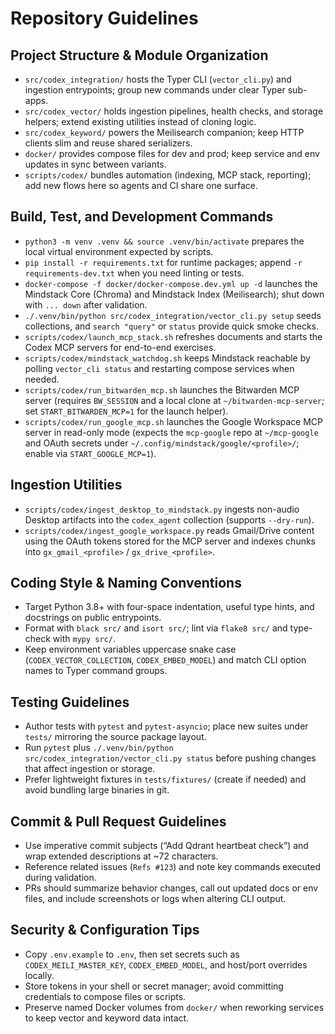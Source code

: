 # Repository Guidelines

## Project Structure & Module Organization
- `src/codex_integration/` hosts the Typer CLI (`vector_cli.py`) and ingestion entrypoints; group new commands under clear Typer sub-apps.
- `src/codex_vector/` holds ingestion pipelines, health checks, and storage helpers; extend existing utilities instead of cloning logic.
- `src/codex_keyword/` powers the Meilisearch companion; keep HTTP clients slim and reuse shared serializers.
- `docker/` provides compose files for dev and prod; keep service and env updates in sync between variants.
- `scripts/codex/` bundles automation (indexing, MCP stack, reporting); add new flows here so agents and CI share one surface.

## Build, Test, and Development Commands
- `python3 -m venv .venv && source .venv/bin/activate` prepares the local virtual environment expected by scripts.
- `pip install -r requirements.txt` for runtime packages; append `-r requirements-dev.txt` when you need linting or tests.
- `docker-compose -f docker/docker-compose.dev.yml up -d` launches the Mindstack Core (Chroma) and Mindstack Index (Meilisearch); shut down with `... down` after validation.
- `./.venv/bin/python src/codex_integration/vector_cli.py setup` seeds collections, and `search "query"` or `status` provide quick smoke checks.
- `scripts/codex/launch_mcp_stack.sh` refreshes documents and starts the Codex MCP servers for end-to-end exercises.
- `scripts/codex/mindstack_watchdog.sh` keeps Mindstack reachable by polling `vector_cli status` and restarting compose services when needed.
- `scripts/codex/run_bitwarden_mcp.sh` launches the Bitwarden MCP server (requires `BW_SESSION` and a local clone at `~/bitwarden-mcp-server`; set `START_BITWARDEN_MCP=1` for the launch helper).
- `scripts/codex/run_google_mcp.sh` launches the Google Workspace MCP server in read-only mode (expects the `mcp-google` repo at `~/mcp-google` and OAuth secrets under `~/.config/mindstack/google/<profile>/`; enable via `START_GOOGLE_MCP=1`).

## Ingestion Utilities
- `scripts/codex/ingest_desktop_to_mindstack.py` ingests non-audio Desktop artifacts into the `codex_agent` collection (supports `--dry-run`).
- `scripts/codex/ingest_google_workspace.py` reads Gmail/Drive content using the OAuth tokens stored for the MCP server and indexes chunks into `gx_gmail_<profile>` / `gx_drive_<profile>`.

## Coding Style & Naming Conventions
- Target Python 3.8+ with four-space indentation, useful type hints, and docstrings on public entrypoints.
- Format with `black src/` and `isort src/`; lint via `flake8 src/` and type-check with `mypy src/`.
- Keep environment variables uppercase snake case (`CODEX_VECTOR_COLLECTION`, `CODEX_EMBED_MODEL`) and match CLI option names to Typer command groups.

## Testing Guidelines
- Author tests with `pytest` and `pytest-asyncio`; place new suites under `tests/` mirroring the source package layout.
- Run `pytest` plus `./.venv/bin/python src/codex_integration/vector_cli.py status` before pushing changes that affect ingestion or storage.
- Prefer lightweight fixtures in `tests/fixtures/` (create if needed) and avoid bundling large binaries in git.

## Commit & Pull Request Guidelines
- Use imperative commit subjects (“Add Qdrant heartbeat check”) and wrap extended descriptions at ~72 characters.
- Reference related issues (`Refs #123`) and note key commands executed during validation.
- PRs should summarize behavior changes, call out updated docs or env files, and include screenshots or logs when altering CLI output.

## Security & Configuration Tips
- Copy `.env.example` to `.env`, then set secrets such as `CODEX_MEILI_MASTER_KEY`, `CODEX_EMBED_MODEL`, and host/port overrides locally.
- Store tokens in your shell or secret manager; avoid committing credentials to compose files or scripts.
- Preserve named Docker volumes from `docker/` when reworking services to keep vector and keyword data intact.
